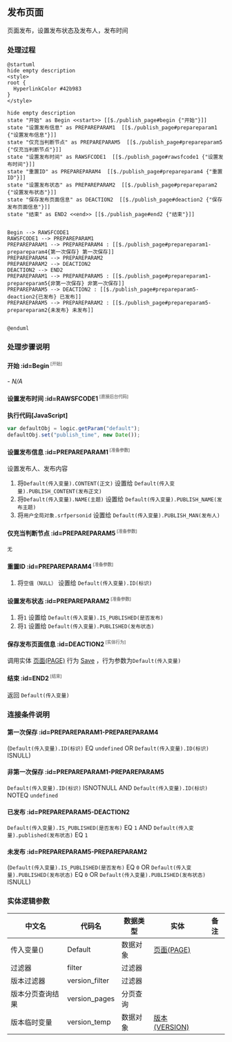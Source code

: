 ## 发布页面 <!-- {docsify-ignore-all} -->

   页面发布，设置发布状态及发布人，发布时间

### 处理过程

```plantuml
@startuml
hide empty description
<style>
root {
  HyperlinkColor #42b983
}
</style>

hide empty description
state "开始" as Begin <<start>> [[$./publish_page#begin {"开始"}]]
state "设置发布信息" as PREPAREPARAM1  [[$./publish_page#prepareparam1 {"设置发布信息"}]]
state "仅充当判断节点" as PREPAREPARAM5  [[$./publish_page#prepareparam5 {"仅充当判断节点"}]]
state "设置发布时间" as RAWSFCODE1  [[$./publish_page#rawsfcode1 {"设置发布时间"}]]
state "重置ID" as PREPAREPARAM4  [[$./publish_page#prepareparam4 {"重置ID"}]]
state "设置发布状态" as PREPAREPARAM2  [[$./publish_page#prepareparam2 {"设置发布状态"}]]
state "保存发布页面信息" as DEACTION2  [[$./publish_page#deaction2 {"保存发布页面信息"}]]
state "结束" as END2 <<end>> [[$./publish_page#end2 {"结束"}]]


Begin --> RAWSFCODE1
RAWSFCODE1 --> PREPAREPARAM1
PREPAREPARAM1 --> PREPAREPARAM4 : [[$./publish_page#prepareparam1-prepareparam4{第一次保存} 第一次保存]]
PREPAREPARAM4 --> PREPAREPARAM2
PREPAREPARAM2 --> DEACTION2
DEACTION2 --> END2
PREPAREPARAM1 --> PREPAREPARAM5 : [[$./publish_page#prepareparam1-prepareparam5{非第一次保存} 非第一次保存]]
PREPAREPARAM5 --> DEACTION2 : [[$./publish_page#prepareparam5-deaction2{已发布} 已发布]]
PREPAREPARAM5 --> PREPAREPARAM2 : [[$./publish_page#prepareparam5-prepareparam2{未发布} 未发布]]


@enduml
```


### 处理步骤说明

#### 开始 :id=Begin<sup class="footnote-symbol"> <font color=gray size=1>[开始]</font></sup>



*- N/A*
#### 设置发布时间 :id=RAWSFCODE1<sup class="footnote-symbol"> <font color=gray size=1>[直接后台代码]</font></sup>



<p class="panel-title"><b>执行代码[JavaScript]</b></p>

```javascript
var defaultObj = logic.getParam("default");
defaultObj.set("publish_time", new Date());
```

#### 设置发布信息 :id=PREPAREPARAM1<sup class="footnote-symbol"> <font color=gray size=1>[准备参数]</font></sup>

设置发布人、发布内容

1. 将`Default(传入变量).CONTENT(正文)` 设置给  `Default(传入变量).PUBLISH_CONTENT(发布正文)`
2. 将`Default(传入变量).NAME(主题)` 设置给  `Default(传入变量).PUBLISH_NAME(发布主题)`
3. 将`用户全局对象.srfpersonid` 设置给  `Default(传入变量).PUBLISH_MAN(发布人)`

#### 仅充当判断节点 :id=PREPAREPARAM5<sup class="footnote-symbol"> <font color=gray size=1>[准备参数]</font></sup>




    无

#### 重置ID :id=PREPAREPARAM4<sup class="footnote-symbol"> <font color=gray size=1>[准备参数]</font></sup>



1. 将`空值（NULL）` 设置给  `Default(传入变量).ID(标识)`

#### 设置发布状态 :id=PREPAREPARAM2<sup class="footnote-symbol"> <font color=gray size=1>[准备参数]</font></sup>



1. 将`1` 设置给  `Default(传入变量).IS_PUBLISHED(是否发布)`
2. 将`1` 设置给  `Default(传入变量).PUBLISHED(发布状态)`

#### 保存发布页面信息 :id=DEACTION2<sup class="footnote-symbol"> <font color=gray size=1>[实体行为]</font></sup>



调用实体 [页面(PAGE)](module/Wiki/article_page.md) 行为 [Save](module/Wiki/article_page#行为) ，行为参数为`Default(传入变量)`

#### 结束 :id=END2<sup class="footnote-symbol"> <font color=gray size=1>[结束]</font></sup>



返回 `Default(传入变量)`


### 连接条件说明
#### 第一次保存 :id=PREPAREPARAM1-PREPAREPARAM4

(`Default(传入变量).ID(标识)` EQ `undefined` OR `Default(传入变量).ID(标识)` ISNULL)
#### 非第一次保存 :id=PREPAREPARAM1-PREPAREPARAM5

`Default(传入变量).ID(标识)` ISNOTNULL AND `Default(传入变量).ID(标识)` NOTEQ `undefined`
#### 已发布 :id=PREPAREPARAM5-DEACTION2

`Default(传入变量).IS_PUBLISHED(是否发布)` EQ `1` AND `Default(传入变量).published(发布状态)` EQ `1`
#### 未发布 :id=PREPAREPARAM5-PREPAREPARAM2

(`Default(传入变量).IS_PUBLISHED(是否发布)` EQ `0` OR `Default(传入变量).PUBLISHED(发布状态)` EQ `0` OR `Default(传入变量).PUBLISHED(发布状态)` ISNULL)


### 实体逻辑参数

|    中文名   |    代码名    |  数据类型    |  实体   |备注 |
| --------| --------| -------- | -------- | --------   |
|传入变量(<i class="fa fa-check"/></i>)|Default|数据对象|[页面(PAGE)](module/Wiki/article_page.md)||
|过滤器|filter|过滤器|||
|版本过滤器|version_filter|过滤器|||
|版本分页查询结果|version_pages|分页查询|||
|版本临时变量|version_temp|数据对象|[版本(VERSION)](module/Base/version.md)||
